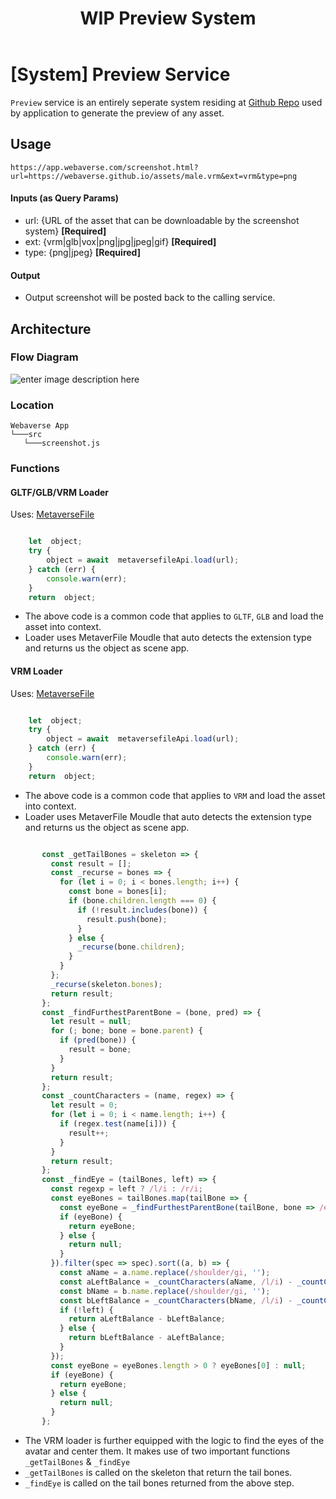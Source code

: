 ﻿---
id: wip-preview-system
title: WIP Preview System
---

# [System] Preview Service

`Preview` service is an entirely seperate system residing at [Github Repo](https://github.com/webaverse/preview-backend) used by application to generate the preview of any asset.

## Usage

```url
https://app.webaverse.com/screenshot.html?url=https://webaverse.github.io/assets/male.vrm&ext=vrm&type=png
```
#### Inputs (as Query Params)
* url: {URL of the asset that can be downloadable by the screenshot system} **[Required]**
* ext: {vrm|glb|vox|png|jpg|jpeg|gif} **[Required]**
* type: {png|jpeg} **[Required]**

#### Output
* Output screenshot will be posted back to the calling service.

## Architecture

### Flow Diagram

![enter image description here](https://i.ibb.co/W5m86p9/Screenshot-Preview-Service.png)

### Location

```
Webaverse App
└───src
   └───screenshot.js
```

### Functions


#### GLTF/GLB/VRM Loader

Uses: [MetaverseFile](https://github.com/webaverse/metaversefile) 

```js

	let  object;
	try {
		object = await  metaversefileApi.load(url);
	} catch (err) {
		console.warn(err);
	}
	return  object;

```
- The above code is a common code that applies to `GLTF`, `GLB` and load the asset into context.
- Loader uses MetaverFile Moudle that auto detects the extension type and returns us the object as scene app. 

#### VRM Loader

Uses: [MetaverseFile](https://github.com/webaverse/metaversefile) 

```js

	let  object;
	try {
		object = await  metaversefileApi.load(url);
	} catch (err) {
		console.warn(err);
	}
	return  object;

```
- The above code is a common code that applies to `VRM` and load the asset into context.
- Loader uses MetaverFile Moudle that auto detects the extension type and returns us the object as scene app. 


```js

       const _getTailBones = skeleton => {
         const result = [];
         const _recurse = bones => {
           for (let i = 0; i < bones.length; i++) {
             const bone = bones[i];
             if (bone.children.length === 0) {
               if (!result.includes(bone)) {
                 result.push(bone);
               }
             } else {
               _recurse(bone.children);
             }
           }
         };
         _recurse(skeleton.bones);
         return result;
       };
       const _findFurthestParentBone = (bone, pred) => {
         let result = null;
         for (; bone; bone = bone.parent) {
           if (pred(bone)) {
             result = bone;
           }
         }
         return result;
       };
       const _countCharacters = (name, regex) => {
         let result = 0;
         for (let i = 0; i < name.length; i++) {
           if (regex.test(name[i])) {
             result++;
           }
         }
         return result;
       };
       const _findEye = (tailBones, left) => {
         const regexp = left ? /l/i : /r/i;
         const eyeBones = tailBones.map(tailBone => {
           const eyeBone = _findFurthestParentBone(tailBone, bone => /eye/i.test(bone.name) && regexp.test(bone.name.replace(/eye/gi, '')));
           if (eyeBone) {
             return eyeBone;
           } else {
             return null;
           }
         }).filter(spec => spec).sort((a, b) => {
           const aName = a.name.replace(/shoulder/gi, '');
           const aLeftBalance = _countCharacters(aName, /l/i) - _countCharacters(aName, /r/i);
           const bName = b.name.replace(/shoulder/gi, '');
           const bLeftBalance = _countCharacters(bName, /l/i) - _countCharacters(bName, /r/i);
           if (!left) {
             return aLeftBalance - bLeftBalance;
           } else {
             return bLeftBalance - aLeftBalance;
           }
         });
         const eyeBone = eyeBones.length > 0 ? eyeBones[0] : null;
         if (eyeBone) {
           return eyeBone;
         } else {
           return null;
         }
       };
   ```

- The VRM loader is further equipped with the logic to find the eyes of the avatar and center them. It makes use of two important functions `_getTailBones` & `_findEye`
- `_getTailBones` is called on the skeleton that return the tail bones.
- `_findEye` is called on the tail bones returned from the above step.
